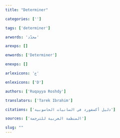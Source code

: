```yaml
---
title: "Determiner"

categories: ['']

tags: ['determiner']

arwords: 'محدّد'

arexps: []

enwords: ['Determiner']

enexps: []

arlexicons: 'ح'

enlexicons: ['D']

authors: ['Ruqayya Roshdy']

translators: ['Tarek Ibrahim']

citations: ['دليل أكسفورد في السانيات الحاسوبية']

sources: ['المنظمة العربية للترجمة']

slug: ""
---
```

